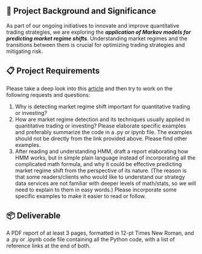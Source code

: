 ## 🎯 Project Background and Significance
As part of our ongoing initiatives to innovate and improve quantitative trading strategies, we are exploring the ***application of Markov models for predicting market regime shifts***. Understanding market regimes and the transitions between them is crucial for optimizing trading strategies and mitigating risk.

## 📋 Project Requirements
Please take a deep look into this [article](https://www.quantstart.com/articles/hidden-markov-models-an-introduction/) and then try to work on the following requests and questions:
1. Why is detecting market regime shift important for quantitative trading or investing?
2. How are market regime detection and its techniques usually applied in quantitative trading or investing? Please elaborate specific examples and preferably summarize the code in a .py or ipynb file. The examples should not be directly from the link provided above. Please find other examples.
3. After reading and understanding HMM, draft a report elaborating how HMM works, but in simple plain language instead of incorporating all the complicated math formula, and why it could be effective predicting market regime shift from the perspective of its nature. (The reason is that some readers/clients who would like to understand our strategy data services are not familiar with deeper levels of math/stats, so we will need to explain to them in easy words.) Please incorporate some specific examples to make it easier to read or follow.

## 📦 Deliverable
A PDF report of at least 3 pages, formatted in 12-pt Times New Roman, and a .py or .ipynb code file containing all the Python code, with a list of reference links at the end of both.
